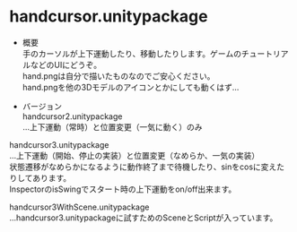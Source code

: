# handcursor.unitypackage  
* 概要  
手のカーソルが上下運動したり、移動したりします。ゲームのチュートリアルなどのUIにどうぞ。  
hand.pngは自分で描いたものなのでご安心ください。  
hand.pngを他の3Dモデルのアイコンとかにしても動くはず…  

* バージョン  
handcursor2.unitypackage  
…上下運動（常時）と位置変更（一気に動く）のみ  

handcursor3.unitypackage  
…上下運動（開始、停止の実装）と位置変更（なめらか、一気の実装）  
 状態遷移がなめらかになるように動作終了まで待機したり、sinをcosに変えたりしてあります。  
 InspectorのisSwingでスタート時の上下運動をon/off出来ます。  

handcursor3WithScene.unitypackage  
…handcursor3.unitypackageに試すためのSceneとScriptが入っています。  

